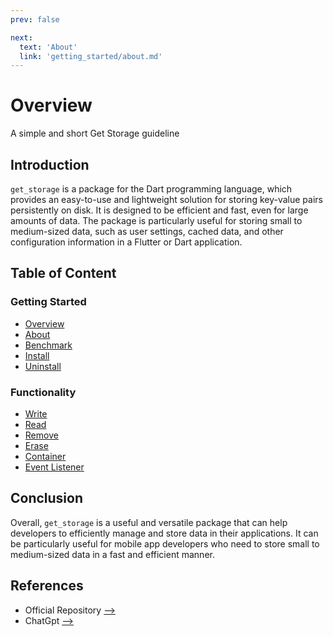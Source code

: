 ```yaml
---
prev: false

next:
  text: 'About'
  link: 'getting_started/about.md'
---
```




# Overview

A simple and short Get Storage guideline

## Introduction

`get_storage` is a package for the Dart programming language, which provides an easy-to-use and lightweight solution for storing key-value pairs persistently on disk. It is designed to be efficient and fast, even for large amounts of data. The package is particularly useful for storing small to medium-sized data, such as user settings, cached data, and other configuration information in a Flutter or Dart application.

## Table of Content

### Getting Started

- [Overview](./overview.md)
- [About](./about.md)
- [Benchmark](./benchmark.md)
- [Install](./install.md)
- [Uninstall](./uninstall.md)

### Functionality

- [Write](../functionality/write.md)
- [Read](../functionality/read.md)
- [Remove](../functionality/remove.md)
- [Erase](../functionality/erase.md)
- [Container](../functionality/container.md)
- [Event Listener](../functionality/event_listener.md)

## Conclusion

Overall, `get_storage` is a useful and versatile package that can help developers to efficiently manage and store data in their applications. It can be particularly useful for mobile app developers who need to store small to medium-sized data in a fast and efficient manner.

## References

- Official Repository [-->](https://github.com/jonataslaw/get_storage)
- ChatGpt [-->](https://chat.openai.com)
